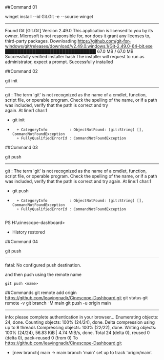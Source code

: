##Command 01

winget install --id Git.Git -e --source winget

________________________________________________________________________
Found Git [Git.Git] Version 2.49.0
This application is licensed to you by its owner.
Microsoft is not responsible for, nor does it grant any licenses to, third-party packages.
Downloading https://github.com/git-for-windows/git/releases/download/v2.49.0.windows.1/Git-2.49.0-64-bit.exe
  ██████████████████████████████  67.0 MB / 67.0 MB
Successfully verified installer hash
The installer will request to run as administrator, expect a prompt.
Successfully installed

##Command 02

git init

________________________________________________________________________
git : The term 'git' is not recognized as the name of a cmdlet, function, script file, or operable program. Check the spelling of the name, or if a path was included, verify that the path is correct and try  
again.
At line:1 char:1
+ git init
+ ~~~
    + CategoryInfo          : ObjectNotFound: (git:String) [], CommandNotFoundException
    + FullyQualifiedErrorId : CommandNotFoundException

##Command 03

git push

________________________________________________________________________
git : The term 'git' is not recognized as the name of a cmdlet, function, script file, or operable program. Check the spelling of the name, or if a path was included, verify that the path is correct and try 
again.
At line:1 char:1
+ git push
+ ~~~
    + CategoryInfo          : ObjectNotFound: (git:String) [], CommandNotFoundException
    + FullyQualifiedErrorId : CommandNotFoundException
 
PS H:\cinescope-dashboard>
 *  History restored 

##Command 04

git push

________________________________________________________________________
fatal: No configured push destination.


and then push using the remote name

    git push <name>


##Commands
git remote add origin https://github.com/leavingnadir/Cinescope-Dashboard.git
git status
git remote -v
git branch -M main
git push -u origin main

________________________________________________________________________
info: please complete authentication in your browser...
Enumerating objects: 24, done.
Counting objects: 100% (24/24), done.
Delta compression using up to 8 threads
Compressing objects: 100% (22/22), done.
Writing objects: 100% (24/24), 56.83 KiB | 4.74 MiB/s, done.
Total 24 (delta 0), reused 0 (delta 0), pack-reused 0 (from 0)
To https://github.com/leavingnadir/Cinescope-Dashboard.git
 * [new branch]      main -> main
branch 'main' set up to track 'origin/main'.
